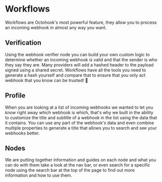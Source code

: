 # Workflows

Workflows are Octohook's most powerful feature, they allow you to process an incoming webhook
in almost any way you want.

## Verification
Using the webhook verifier node you can build your own custom logic to determine whether
an incoming webhook is valid and that the sender is who they say they are. Many providers
will add a hashed header to the payload signed using a shared secret. Workflows have all
the tools you need to generate a hash yourself and compare that to ensure that you only act
webhook that you know can be trusted! :muscle:

## Profile
When you are looking at a list of incoming webhooks we wanted to let you _know_ right away
which webhook is which, that's why we built in the ability to customize the title and subtitle
of a webhook in the list using the data that it contains. You can use any part of the webhook's
data and even combine multiple properties to generate a title that allows you to search and 
see your webhooks better.

## Nodes
We are putting together information and guides on each node and what you can do with them
take a look at the nav bar, or even search for a specific node using the search bar at the
top of the page to find out more information and how to use them.